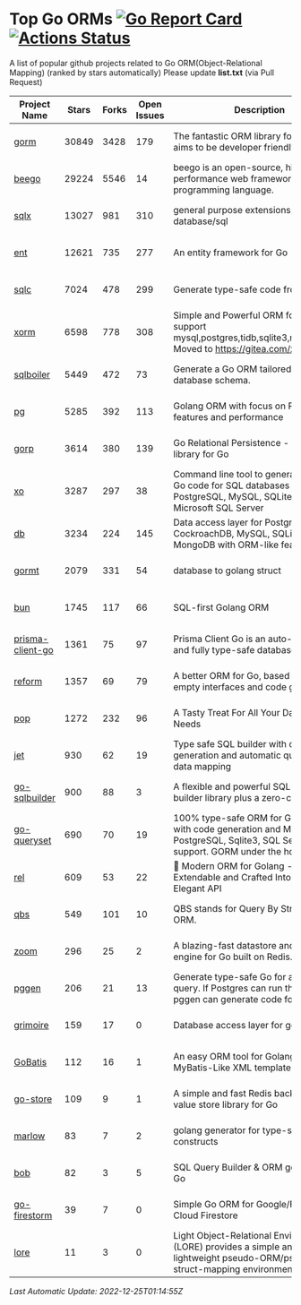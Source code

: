 # Top Go ORMs [![Go Report Card](https://goreportcard.com/badge/github.com/d-tsuji/awesome-go-orms)](https://goreportcard.com/report/github.com/d-tsuji/awesome-go-orms) [![Actions Status](https://github.com/d-tsuji/awesome-go-orms/workflows/CI/badge.svg)](https://github.com/d-tsuji/awesome-go-orms/actions)
A list of popular github projects related to Go ORM(Object-Relational Mapping) (ranked by stars automatically)
Please update **list.txt** (via Pull Request)

| Project Name | Stars | Forks | Open Issues | Description | Last Update |
| ------------ | ----- | ----- | ----------- | ----------- | ----------- |
| [gorm](https://github.com/go-gorm/gorm) | 30849 | 3428 | 179 | The fantastic ORM library for Golang, aims to be developer friendly | 2022-12-24 21:41:06 |
| [beego](https://github.com/beego/beego) | 29224 | 5546 | 14 | beego is an open-source, high-performance web framework for the Go programming language. | 2022-12-24 18:46:13 |
| [sqlx](https://github.com/jmoiron/sqlx) | 13027 | 981 | 310 | general purpose extensions to golang's database/sql | 2022-12-25 00:00:54 |
| [ent](https://github.com/ent/ent) | 12621 | 735 | 277 | An entity framework for Go | 2022-12-24 18:19:34 |
| [sqlc](https://github.com/kyleconroy/sqlc) | 7024 | 478 | 299 | Generate type-safe code from SQL | 2022-12-24 23:02:23 |
| [xorm](https://github.com/go-xorm/xorm) | 6598 | 778 | 308 | Simple and Powerful ORM for Go, support mysql,postgres,tidb,sqlite3,mssql,oracle, Moved to https://gitea.com/xorm/xorm | 2022-12-24 02:46:46 |
| [sqlboiler](https://github.com/volatiletech/sqlboiler) | 5449 | 472 | 73 | Generate a Go ORM tailored to your database schema. | 2022-12-24 22:26:23 |
| [pg](https://github.com/go-pg/pg) | 5285 | 392 | 113 | Golang ORM with focus on PostgreSQL features and performance | 2022-12-23 14:45:21 |
| [gorp](https://github.com/go-gorp/gorp) | 3614 | 380 | 139 | Go Relational Persistence - an ORM-ish library for Go | 2022-12-22 14:42:07 |
| [xo](https://github.com/xo/xo) | 3287 | 297 | 38 | Command line tool to generate idiomatic Go code for SQL databases supporting PostgreSQL, MySQL, SQLite, Oracle, and Microsoft SQL Server | 2022-12-24 11:43:49 |
| [db](https://github.com/upper/db) | 3234 | 224 | 145 | Data access layer for PostgreSQL, CockroachDB, MySQL, SQLite and MongoDB with ORM-like features. | 2022-12-24 20:29:11 |
| [gormt](https://github.com/xxjwxc/gormt) | 2079 | 331 | 54 | database to golang struct | 2022-12-22 17:00:57 |
| [bun](https://github.com/uptrace/bun) | 1745 | 117 | 66 | SQL-first Golang ORM | 2022-12-24 22:24:10 |
| [prisma-client-go](https://github.com/prisma/prisma-client-go) | 1361 | 75 | 97 | Prisma Client Go is an auto-generated and fully type-safe database client | 2022-12-24 08:45:17 |
| [reform](https://github.com/go-reform/reform) | 1357 | 69 | 79 | A better ORM for Go, based on non-empty interfaces and code generation. | 2022-12-23 14:38:39 |
| [pop](https://github.com/gobuffalo/pop) | 1272 | 232 | 96 | A Tasty Treat For All Your Database Needs | 2022-12-21 15:10:35 |
| [jet](https://github.com/go-jet/jet) | 930 | 62 | 19 | Type safe SQL builder with code generation and automatic query result data mapping | 2022-12-23 18:47:05 |
| [go-sqlbuilder](https://github.com/huandu/go-sqlbuilder) | 900 | 88 | 3 | A flexible and powerful SQL string builder library plus a zero-config ORM. | 2022-12-24 19:33:23 |
| [go-queryset](https://github.com/jirfag/go-queryset) | 690 | 70 | 19 | 100% type-safe ORM for Go (Golang) with code generation and MySQL, PostgreSQL, Sqlite3, SQL Server support. GORM under the hood. | 2022-12-01 16:34:52 |
| [rel](https://github.com/go-rel/rel) | 609 | 53 | 22 | :gem: Modern ORM for Golang - Testable, Extendable and Crafted Into a Clean and Elegant API | 2022-12-16 19:58:48 |
| [qbs](https://github.com/coocood/qbs) | 549 | 101 | 10 | QBS stands for Query By Struct. A Go ORM. | 2022-09-09 08:32:11 |
| [zoom](https://github.com/albrow/zoom) | 296 | 25 | 2 | A blazing-fast datastore and querying engine for Go built on Redis. | 2022-12-17 18:45:31 |
| [pggen](https://github.com/jschaf/pggen) | 206 | 21 | 13 | Generate type-safe Go for any Postgres query. If Postgres can run the query, pggen can generate code for it. | 2022-12-21 21:22:11 |
| [grimoire](https://github.com/Fs02/grimoire) | 159 | 17 | 0 | Database access layer for golang | 2022-12-21 15:18:02 |
| [GoBatis](https://github.com/mei-rune/GoBatis) | 112 | 16 | 1 | An easy ORM tool for Golang, support MyBatis-Like XML template SQL | 2022-12-02 04:21:56 |
| [go-store](https://github.com/gosuri/go-store) | 109 | 9 | 1 | A simple and fast Redis backed key-value store library for Go | 2022-09-27 09:00:46 |
| [marlow](https://github.com/dadleyy/marlow) | 83 | 7 | 2 | golang generator for type-safe sql api constructs | 2022-11-16 06:53:52 |
| [bob](https://github.com/stephenafamo/bob) | 82 | 3 | 5 | SQL Query Builder & ORM generator for Go | 2022-12-17 17:17:48 |
| [go-firestorm](https://github.com/jschoedt/go-firestorm) | 39 | 7 | 0 | Simple Go ORM for Google/Firebase Cloud Firestore | 2022-12-01 13:17:11 |
| [lore](https://github.com/abrahambotros/lore) | 11 | 3 | 0 | Light Object-Relational Environment (LORE) provides a simple and lightweight pseudo-ORM/pseudo-struct-mapping environment for Go | 2022-09-27 09:01:01 |

*Last Automatic Update: 2022-12-25T01:14:55Z*
